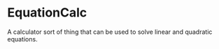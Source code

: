 # EquationCalc
A calculator sort of thing that can be used to solve linear and quadratic equations.
